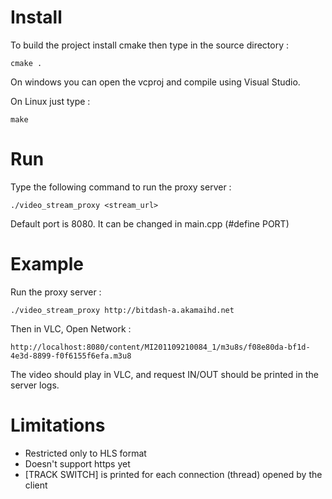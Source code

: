 # Install

To build the project install cmake then type in the source directory :

    cmake .

On windows you can open the vcproj and compile using Visual Studio.

On Linux just type :

    make

# Run

Type the following command to run the proxy server :

    ./video_stream_proxy <stream_url>

Default port is 8080. It can be changed in main.cpp (#define PORT)

# Example

Run the proxy server :

    ./video_stream_proxy http://bitdash-a.akamaihd.net

Then in VLC, Open Network :

    http://localhost:8080/content/MI201109210084_1/m3u8s/f08e80da-bf1d-4e3d-8899-f0f6155f6efa.m3u8

The video should play in VLC, and request IN/OUT should be printed in the server logs.

# Limitations

* Restricted only to HLS format
* Doesn't support https yet
* [TRACK SWITCH] is printed for each connection (thread) opened by the client

